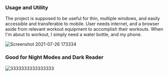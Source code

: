 <h3> Usage and Utility </h3>

The project is supposed to be useful for thin, multiple windows, and easily accessible and transferable to mobile. User needs internet, and a browser aside from relevant workout equipment to accomplish their workouts. When I'm about to workout, I simply need a water bottle, and my phone. 


![Screenshot 2021-07-26 173334](https://user-images.githubusercontent.com/29552650/127062433-c4bad9ce-10e4-4c54-b540-aac2f408257b.png)



<h3> Good for Night Modes and Dark Reader </h3>

![3333333333333333](https://user-images.githubusercontent.com/29552650/127062536-392d41ac-9257-4456-b953-d99b2fa594c3.png)
